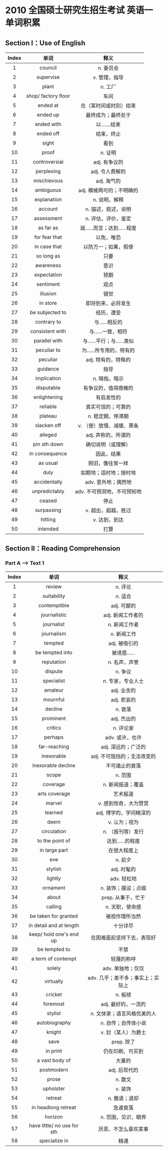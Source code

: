 # 2010 全国硕士研究生招生考试 英语一 单词积累

## Section I：Use of English

| Index |        单词         |             释义             |
| :---: | :-----------------: | :--------------------------: |
|   1   |       council       |          n. 委员会           |
|   2   |      supervise      |        v. 管理，指导         |
|   3   |        plant        |           n. 工厂            |
|   4   | shop/ factory floor |             车间             |
|   5   |      ended at       |    在（某时间或时刻）结束    |
|   6   |      ended up       |      最终成为；最终处于      |
|   7   |     ended with      |        以.......结束         |
|   8   |      ended off      |          结束，终止          |
|   9   |        sight        |             看到             |
|  10   |        proof        |           n. 证明            |
|  11   |    controversial    |        adj. 有争议的         |
|  12   |     perplexing      |       adj. 令人费解的        |
|  13   |     mischievous     |         adj. 淘气的          |
|  14   |      ambiguous      |  adj. 模棱两可的；不明确的   |
|  15   |     explanation     |        n. 说明，解释         |
|  16   |       account       |     n. 描述，叙述，说明      |
|  17   |     assessment      |     n. 评估，评价，鉴定      |
|  18   |      as far as      | 就......而言；达到......程度 |
|  19   |    for fear that    |          以免，唯恐          |
|  20   |    in case that     |     以防万一；如果，假使     |
|  21   |     so long as      |             只要             |
|  22   |      awareness      |             意识             |
|  23   |     expectation     |             预期             |
|  24   |      sentiment      |             观点             |
|  25   |      illusion       |             错觉             |
|  26   |      in store       |      即将到来，必将发生      |
|  27   |   be subjected to   |          经历，遭受          |
|  28   |     contrary to     |        与......相反的        |
|  29   |   consistent with   |      与......一致，相符      |
|  30   |    parallel with    |  与......平行；与......类似  |
|  31   |     peculiar to     |   为......所专用的，特有的   |
|  32   |      peculiar       |     adj. 特有的，特殊的      |
|  33   |      guidance       |             指导             |
|  34   |     implication     |        n. 暗指，暗示         |
|  35   |     disputable      |     有争议的，值得商榷的     |
|  36   |    enlightening     |          有启发性的          |
|  37   |      reliable       |      真实可信的；可靠的      |
|  38   |       plateau       |      n. 稳定期，停滞期       |
|  39   |     slacken off     |  v. （使）放慢、减缓、萧条   |
|  40   |       alleged       |     adj. 声称的，所谓的      |
|  41   |    pin sth down     |      确切说明（或理解）      |
|  42   |   in consequence    |          因此，结果          |
|  43   |      as usual       |       照旧，像往常一样       |
|  44   |        duly         |    如期地；适时地；按时地    |
|  45   |    accidentally     |     adv. 意外地；偶然地      |
|  46   |    unpredictably    | adv. 不可预测地，不可预知地  |
|  47   |       ceased        |             停止             |
|  48   |     surpassing      |     v. 超出，超越，胜过      |
|  49   |       hitting       |        v. 达到，到达         |
|  50   |      intended       |             打算             |

## Section II：Reading Comprehension

### Part A --> Text 1

| Index |            单词             |               释义                |
| :---: | :-------------------------: | :-------------------------------: |
|   1   |           review            |              n. 评论              |
|   2   |         suitability         |              n. 适合              |
|   3   |        contemptible         |            adj. 可鄙的            |
|   4   |        journalistic         |         adj. 新闻工作者的         |
|   5   |         journalist          |           n. 新闻工作者           |
|   6   |         journalism          |            n. 新闻工作            |
|   7   |           tempted           |           adj. 被吸引的           |
|   8   |       be tempted into       |           被诱惑......            |
|   9   |         reputation          |           n. 名声，声誉           |
|  10   |           dispute           |              n. 争议              |
|  11   |         specialist          |         n. 专家，专业人士         |
|  12   |           amateur           |            adj. 业余的            |
|  13   |          mournful           |            adj. 悲哀的            |
|  14   |           decline           |              n. 衰落              |
|  15   |          prominent          |            adj. 杰出的            |
|  16   |           critics           |             n. 评论家             |
|  17   |           perhaps           |          adv. 或许，也许          |
|  18   |        far-reaching         |        adj. 深远的；广泛的        |
|  19   |         inexorable          |    adj. 不可阻挡的；无法改变的    |
|  20   |     inexorable decline      |          不可遏止的衰落           |
|  21   |            scope            |              n. 范围              |
|  22   |          coverage           |         n. 新闻报道；覆盖         |
|  23   |        arts coverage        |             艺术报道              |
|  24   |           marvel            |       v. 感到惊奇，大为赞赏       |
|  25   |           learned           |      adj. 博学的，学问精深的      |
|  26   |            deem             |           v. 认为；视为           |
|  27   |         circulation         |         n. （报刊等）发行         |
|  28   |       to the point of       |         达到......的程度          |
|  29   |        in large part        |           在很大程度上            |
|  30   |             eve             |              n. 前夕              |
|  31   |           stylish           |            adj. 时髦的            |
|  32   |           lightly           |            adv. 轻松地            |
|  33   |          ornament           |        n. 装饰；摆设；点缀        |
|  34   |            about            |        prep. 从事于，忙于         |
|  35   |           calling           |          n. 天职，使命感          |
|  36   |    be taken for granted     |          被视作理所当然           |
|  37   |   in detail and at length   |             十分详尽              |
|  38   |   keep/ hold one's end up   |    在困难面前坚持下去，表现好     |
|  39   |        be tempted to        |               不禁                |
|  40   |     a term of contempt      |            轻蔑的称呼             |
|  41   |           solely            |         adv. 单独地；仅仅         |
|  42   |          virtually          | adv. 几乎；差不多；事实上；实际上 |
|  43   |           cricket           |              n. 板球              |
|  44   |          foremost           |        adj. 最好的，一流的        |
|  45   |           stylist           |    n. 文体家；语言风格优美的人    |
|  46   |        autobiography        |        n. 自传；自传体小说        |
|  47   |           knight            |        v. 封（某人）为爵士        |
|  48   |            save             |            prep. 除了             |
|  49   |          in print           |         仍在印刷、可买到          |
|  50   |       a vast body of        |              大量的               |
|  51   |         postmodern          |           adj. 后现代的           |
|  52   |            prose            |              n. 散文              |
|  53   |          upholster          |              v. 装饰              |
|  54   |           retreat           |           n. 撤退；退却           |
|  55   |     in headlong retreat     |             急速衰落              |
|  56   |           horizon           |        n. 范围，见识，眼界        |
|  57   | have little/ no use for sth |       厌恶、不怎么喜欢某事        |
|  58   |        specialize in        |               精通                |

